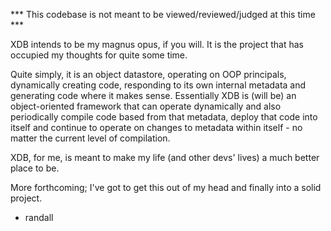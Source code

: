 
*** This codebase is not meant to be viewed/reviewed/judged at this time ***

XDB intends to be my magnus opus, if you will.  It is the project that has occupied my thoughts for quite some time.

Quite simply, it is an object datastore, operating on OOP principals, dynamically creating code, responding to its own internal metadata and generating code where it makes sense.  Essentially XDB is (will be) an object-oriented framework that can operate dynamically and also periodically compile code based from that metadata, deploy that code into itself and continue to operate on changes to metadata within itself - no matter the current level of compilation.

XDB, for me, is meant to make my life (and other devs' lives) a much better place to be.

More forthcoming;  I've got to get this out of my head and finally into a solid project.

- randall
